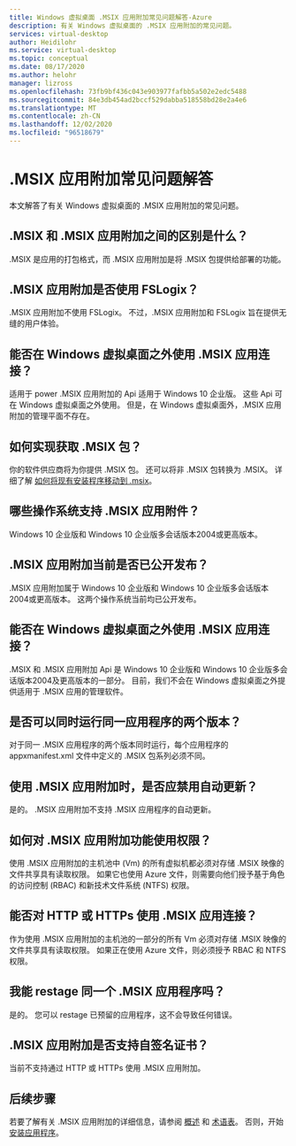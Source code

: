 ```yaml
---
title: Windows 虚拟桌面 .MSIX 应用附加常见问题解答-Azure
description: 有关 Windows 虚拟桌面的 .MSIX 应用附加的常见问题。
services: virtual-desktop
author: Heidilohr
ms.service: virtual-desktop
ms.topic: conceptual
ms.date: 08/17/2020
ms.author: helohr
manager: lizross
ms.openlocfilehash: 73fb9bf436c043e903977fafbb5a502e2edc5488
ms.sourcegitcommit: 84e3db454ad2bccf529dabba518558bd28e2a4e6
ms.translationtype: MT
ms.contentlocale: zh-CN
ms.lasthandoff: 12/02/2020
ms.locfileid: "96518679"
---
```

# <a name="msix-app-attach-faq"></a>.MSIX 应用附加常见问题解答

本文解答了有关 Windows 虚拟桌面的 .MSIX 应用附加的常见问题。

## <a name="whats-the-difference-between-msix-and-msix-app-attach"></a>.MSIX 和 .MSIX 应用附加之间的区别是什么？

.MSIX 是应用的打包格式，而 .MSIX 应用附加是将 .MSIX 包提供给部署的功能。

## <a name="does-msix-app-attach-use-fslogix"></a>.MSIX 应用附加是否使用 FSLogix？

.MSIX 应用附加不使用 FSLogix。 不过，.MSIX 应用附加和 FSLogix 旨在提供无缝的用户体验。

## <a name="can-i-use-msix-app-attach-outside-of-windows-virtual-desktop"></a>能否在 Windows 虚拟桌面之外使用 .MSIX 应用连接？

适用于 power .MSIX 应用附加的 Api 适用于 Windows 10 企业版。 这些 Api 可在 Windows 虚拟桌面之外使用。 但是，在 Windows 虚拟桌面外，.MSIX 应用附加的管理平面不存在。

## <a name="how-do-i-get-an-msix-package"></a>如何实现获取 .MSIX 包？

你的软件供应商将为你提供 .MSIX 包。 还可以将非 .MSIX 包转换为 .MSIX。 详细了解 [如何将现有安装程序移动到 .msix](/windows/msix/packaging-tool/create-an-msix-overview#how-to-move-your-existing-installers-to-msix)。

## <a name="which-operating-systems-support-msix-app-attach"></a>哪些操作系统支持 .MSIX 应用附件？

Windows 10 企业版和 Windows 10 企业版多会话版本2004或更高版本。

## <a name="is-msix-app-attach-currently-generally-available"></a>.MSIX 应用附加当前是否已公开发布？

.MSIX 应用附加属于 Windows 10 企业版和 Windows 10 企业版多会话版本2004或更高版本。 这两个操作系统当前均已公开发布。 

## <a name="can-i-use-msix-app-attach-outside-of-windows-virtual-desktop"></a>能否在 Windows 虚拟桌面之外使用 .MSIX 应用连接？

.MSIX 和 .MSIX 应用附加 Api 是 Windows 10 企业版和 Windows 10 企业版多会话版本2004及更高版本的一部分。 目前，我们不会在 Windows 虚拟桌面之外提供适用于 .MSIX 应用的管理软件。

## <a name="can-i-run-two-versions-of-the-same-application-at-the-same-time"></a>是否可以同时运行同一应用程序的两个版本？

对于同一 .MSIX 应用程序的两个版本同时运行，每个应用程序的 appxmanifest.xml 文件中定义的 .MSIX 包系列必须不同。

## <a name="should-i-disable-auto-update-when-using-msix-app-attach"></a>使用 .MSIX 应用附加时，是否应禁用自动更新？

是的。 .MSIX 应用附加不支持 .MSIX 应用程序的自动更新。

## <a name="how-do-permissions-work-with-msix-app-attach"></a>如何对 .MSIX 应用附加功能使用权限？

使用 .MSIX 应用附加的主机池中 (Vm) 的所有虚拟机都必须对存储 .MSIX 映像的文件共享具有读取权限。 如果它也使用 Azure 文件，则需要向他们授予基于角色的访问控制 (RBAC) 和新技术文件系统 (NTFS) 权限。

## <a name="can-i-use-msix-app-attach-for-http-or-https"></a>能否对 HTTP 或 HTTPs 使用 .MSIX 应用连接？

作为使用 .MSIX 应用附加的主机池的一部分的所有 Vm 必须对存储 .MSIX 映像的文件共享具有读取权限。 如果正在使用 Azure 文件，则必须授予 RBAC 和 NTFS 权限。

## <a name="can-i-restage-the-same-msix-application"></a>我能 restage 同一个 .MSIX 应用程序吗？

是的。 您可以 restage 已预留的应用程序，这不会导致任何错误。

## <a name="does-msix-app-attach-support-self-signed-certificates"></a>.MSIX 应用附加是否支持自签名证书？

当前不支持通过 HTTP 或 HTTPs 使用 .MSIX 应用附加。


## <a name="next-steps"></a>后续步骤

若要了解有关 .MSIX 应用附加的详细信息，请参阅 [概述](what-is-app-attach.md) 和 [术语表](app-attach-glossary.md)。 否则，开始 [安装应用程序](app-attach.md)。
